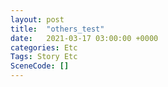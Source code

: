 ```yaml
---
layout: post
title:  "others_test"
date:   2021-03-17 03:00:00 +0000
categories: Etc
Tags: Story Etc
SceneCode: []
---
```

